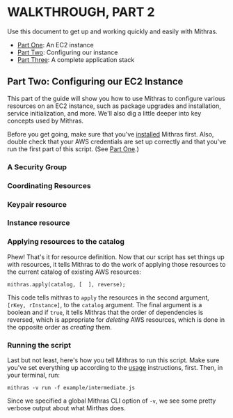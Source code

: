 # WALKTHROUGH, PART 2

Use this document to get up and working quickly and easily with
Mithras.

* [Part One](quickstart1.html): An EC2 instance
* [Part Two](quickstart2.html): Configuring our instance
* [Part Three](quickstart3.html): A complete application stack

## Part Two: Configuring our EC2 Instance

This part of the guide will show you how to use Mithras to configure
various resources on an EC2 instance, such as package upgrades and
installation, service initialization, and more. We'll also dig a
little deeper into key concepts used by Mithras.

Before you get going, make sure that you've [installed](usage.html)
Mithras first.  Also, double check that your AWS credentials are set
up correctly and that you've run the first part of this script. (See
[Part One](quickstart1.html).)

### A Security Group

### Coordinating Resources

### Keypair resource

### Instance resource

### Applying resources to the catalog

Phew!  That's it for resource definition.  Now that our script has set
things up with resources, it tells Mithras to do the work of applying
those resources to the current catalog of existing AWS resources:

```
mithras.apply(catalog, [  ], reverse);
```

This code tells mithras to `apply` the resources in the second
argument, `[rKey, rInstance]`, to the `catalog` argument.  The final
argument is a boolean and if `true`, it tells Mithras that the order
of dependencies is reversed, which is appropriate for *deleting* AWS
resources, which is done in the opposite order as *creating* them.

### Running the script

Last but not least, here's how you tell Mithras to run this script.
Make sure you've set everything up according to the
[usage](usage.html) instructions, first.  Then, in your terminal, run:

    mithras -v run -f example/intermediate.js

Since we specified a global Mithras CLI option of `-v`, we see some
pretty verbose output about what Mirthas does.






